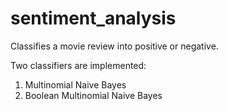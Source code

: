 # sentiment_analysis

Classifies a movie review into positive or negative.

Two classifiers are implemented:
1) Multinomial Naive Bayes
2) Boolean Multinomial Naive Bayes
